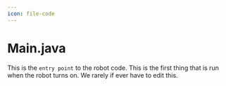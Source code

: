 ```yaml
---
icon: file-code
---
```


# Main.java

This is the `entry point` to the robot code. This is the first thing that is run when the robot turns on. We rarely if ever have to edit this.